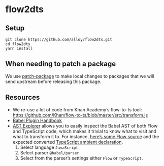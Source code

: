 # flow2dts

## Setup

```
git clone https://github.com/alloy/flow2dts.git
cd flow2dts
yarn install
```

## When needing to patch a package

We use [patch-package](https://github.com/ds300/patch-package#usage) to make local changes to packages that we will send upstream before releasing this package.

## Resources

- We re-use a lot of code from Khan Academy’s flow-to-ts tool: https://github.com/Khan/flow-to-ts/blob/master/src/transform.js
- [Babel Plugin Handbook](https://github.com/jamiebuilds/babel-handbook/blob/master/translations/en/plugin-handbook.md)
- [AST Explorer](https://astexplorer.net) allows you to easily inspect the Babel AST of both Flow and TypeScript code, which makes it trivial to know what to visit and what to transform it to.
  For instance, [here’s some Flow source](https://astexplorer.net/#/gist/5d27669987216a0746d90a6b6c42c8c7/6280b99ca19bcde8b5e7304b14271085cbcc46e8) and the expected converted [TypeScript ambient declaration](https://astexplorer.net/#/gist/5d27669987216a0746d90a6b6c42c8c7/848c3e201e6ba3614f5a96d42fc14da6d7b0a393).
  1. Select language `JavaScript`
  2. Select parser `@babel/parser`
  3. Select from the parser’s settings either `Flow` or `TypeScript`.
